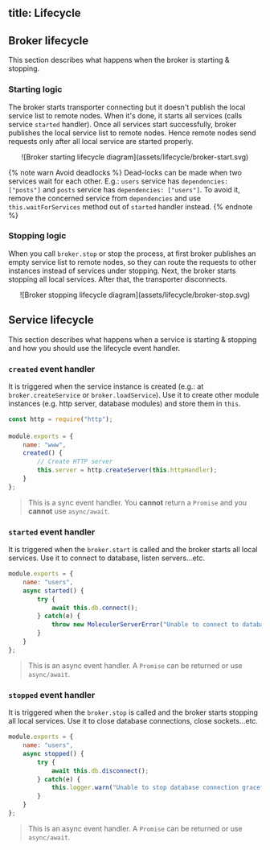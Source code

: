 title: Lifecycle
---

## Broker lifecycle
This section describes what happens when the broker is starting & stopping.

### Starting logic
The broker starts transporter connecting but it doesn't publish the local service list to remote nodes. When it's done, it starts all services (calls service `started` handler). Once all services start successfully, broker publishes the local service list to remote nodes. Hence remote nodes send requests only after all local service are started properly.

<div align="center">
![Broker starting lifecycle diagram](assets/lifecycle/broker-start.svg)
</div>

{% note warn Avoid deadlocks %}
Dead-locks can be made when two services wait for each other. E.g.: `users` service has `dependencies: ["posts"]` and `posts` service has `dependencies: ["users"]`. To avoid it, remove the concerned service from `dependencies` and use `this.waitForServices` method out of `started` handler instead.
{% endnote %}

### Stopping logic
When you call `broker.stop` or stop the process, at first broker publishes an empty service list to remote nodes, so they can route the requests to other instances instead of services under stopping. Next, the broker starts stopping all local services. After that, the transporter disconnects.

<div align="center">
![Broker stopping lifecycle diagram](assets/lifecycle/broker-stop.svg)
</div>

## Service lifecycle
This section describes what happens when a service is starting & stopping and how you should use the lifecycle event handler.

### `created` event handler
It is triggered when the service instance is created (e.g.: at `broker.createService` or `broker.loadService`).
Use it to create other module instances (e.g. http server, database modules) and store them in `this`. 

```js
const http = require("http");

module.exports = {
    name: "www",
    created() {
        // Create HTTP server
        this.server = http.createServer(this.httpHandler);
    }
};
```

> This is a sync event handler. You **cannot** return a `Promise` and you **cannot** use `async/await`.

### `started` event handler
It is triggered when the `broker.start` is called and the broker starts all local services. Use it to connect to database, listen servers...etc.

```js
module.exports = {
    name: "users",
    async started() {
        try {
            await this.db.connect();
        } catch(e) {
            throw new MoleculerServerError("Unable to connect to database.", e.message);
        }
    }
};
```

> This is an async event handler. A `Promise` can be returned or use `async/await`.

### `stopped` event handler
It is triggered when the `broker.stop` is called and the broker starts stopping all local services. Use it to close database connections, close sockets...etc.

```js
module.exports = {
    name: "users",
    async stopped() {
        try {
            await this.db.disconnect();
        } catch(e) {
            this.logger.warn("Unable to stop database connection gracefully.", e);
        }
    }
};
```

> This is an async event handler. A `Promise` can be returned or use `async/await`.

